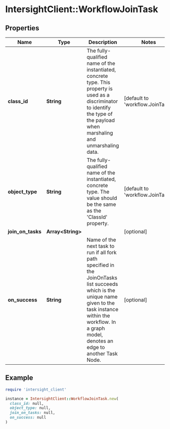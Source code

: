 # IntersightClient::WorkflowJoinTask

## Properties

| Name | Type | Description | Notes |
| ---- | ---- | ----------- | ----- |
| **class_id** | **String** | The fully-qualified name of the instantiated, concrete type. This property is used as a discriminator to identify the type of the payload when marshaling and unmarshaling data. | [default to &#39;workflow.JoinTask&#39;] |
| **object_type** | **String** | The fully-qualified name of the instantiated, concrete type. The value should be the same as the &#39;ClassId&#39; property. | [default to &#39;workflow.JoinTask&#39;] |
| **join_on_tasks** | **Array&lt;String&gt;** |  | [optional] |
| **on_success** | **String** | Name of the next task to run if all fork path specified in the JoinOnTasks list succeeds which is the unique name given to the task instance within the workflow. In a graph model, denotes an edge to another Task Node. | [optional] |

## Example

```ruby
require 'intersight_client'

instance = IntersightClient::WorkflowJoinTask.new(
  class_id: null,
  object_type: null,
  join_on_tasks: null,
  on_success: null
)
```

